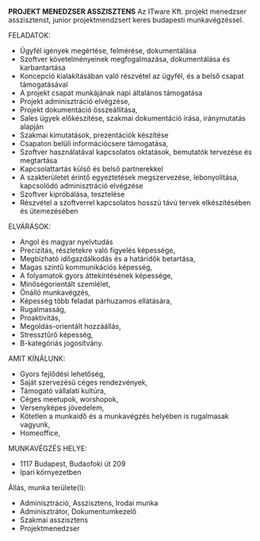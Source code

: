 
**PROJEKT MENEDZSER ASSZISZTENS**
Az ITware Kft. projekt menedzser asszisztenst, junior projektmendzsert keres budapesti munkavégzéssel.

FELADATOK:
- Ügyfél igények megértése, felmérése, dokumentálása
- Szoftver követelményeinek megfogalmazása, dokumentálása és karbantartása
- Koncepció kialakításában való részvétel az ügyfél, és a belső csapat támogatásával
- A projekt csapat munkájának napi általános támogatása
- Projekt adminisztráció elvégzése,
- Projekt dokumentáció összeállítása,
- Sales ügyek előkészítése, szakmai dokumentáció írása, iránymutatás alapján
- Szakmai kimutatások, prezentációk készítése
- Csapaton belüli információcsere támogatása,
- Szoftver használatával kapcsolatos oktatások, bemutatók tervezése és megtartása
- Kapcsolattartás külső és belső partnerekkel
- A szakterületet érintő egyeztetések megszervezése, lebonyolítása, kapcsolódó adminisztráció elvégzése
- Szoftver kipróbálása, tesztelése
- Részvétel a szoftverrel kapcsolatos hosszú távú tervek elkészítésében és ütemezésében

ELVÁRÁSOK:
- Angol és magyar nyelvtudás
- Precizitás, részletekre való figyelés képessége,
- Megbízható időgazdálkodás és a határidők betartása,
- Magas szintű kommunikációs képesség,
- A folyamatok gyors áttekintésének képessége,
- Minőségorientált szemlélet,
- Önálló munkavégzés,
- Képesség több feladat párhuzamos ellátására,
- Rugalmasság,
- Proaktivitás,
- Megoldás-orientált hozzáállás,
- Stressztűrő képesség,
- B-kategóriás jogosítvány.

AMIT KÍNÁLUNK:
- Gyors fejlődési lehetőség,
- Saját szervezésű céges rendezvények,
- Támogató vállalati kultúra,
- Céges meetupok, worshopok,
- Versenyképes jövedelem,
- Kötetlen a munkaidő és a munkavégzés helyében is rugalmasak vagyunk,
- Homeoffice,

MUNKAVÉGZÉS HELYE:
- 1117 Budapest, Budaofoki út 209
- Ipari környezetben

Állás, munka területe(i):
- Adminisztráció, Asszisztens, Irodai munka
- Adminisztrátor, Dokumentumkezelő
- Szakmai asszisztens
- Projektmenedzser
